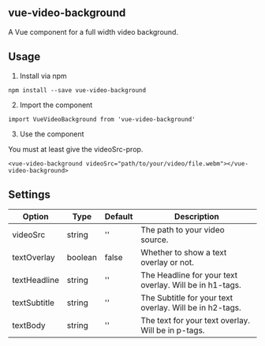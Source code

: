 vue-video-background
----

A Vue component for a full width video background.

## Usage

1. Install via npm

``` npm install --save vue-video-background ```

2. Import the component

``` import VueVideoBackground from 'vue-video-background' ```

3. Use the component

You must at least give the videoSrc-prop.

``` <vue-video-background videoSrc="path/to/your/video/file.webm"></vue-video-background> ```


## Settings

Option | Type | Default | Description
------ | ---- | ------- | -----------
videoSrc | string | '' | The path to your video source.
textOverlay | boolean | false | Whether to show a text overlay or not.
textHeadline | string | '' | The Headline for your text overlay. Will be in h1-tags.
textSubtitle | string | '' | The Subtitle for your text overlay. Will be in h2-tags.
textBody | string | '' | The text for your text overlay. Will be in p-tags.
